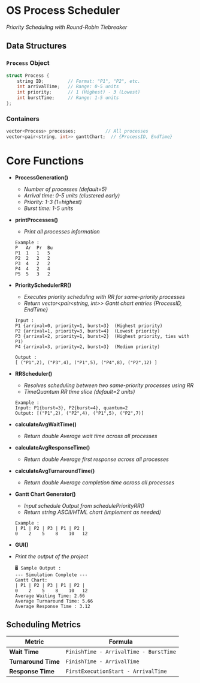 # OS Process Scheduler
*Priority Scheduling with Round-Robin Tiebreaker*

##  Data Structures

### `Process` Object
```cpp
struct Process {
    string ID;         // Format: "P1", "P2", etc.
    int arrivalTime;   // Range: 0-5 units
    int priority;      // 1 (Highest) - 3 (Lowest)
    int burstTime;     // Range: 1-5 units
};
```
### Containers 
```cpp
vector<Process> processes;           // All processes
vector<pair<string, int>> ganttChart;  // {ProcessID, EndTime}
```
#  Core Functions

- **ProcessGeneration()**
    - *Number of processes (default=5)*
    - *Arrival time: 0-5 units (clustered early)*
    - *Priority: 1-3 (1=highest)*
    - *Burst time: 1-5 units*
- **printProcesses()**
    - *Print all processes information*
    ````
  Example :
    P	Ar	Pr	Bu
    P1	1	1	5
    P2	2	2	2
    P3	4	2	2
    P4	4	2	4
    P5	5	3	2
    ````
- **PrioritySchedulerRR()**
    - *Executes priority scheduling with RR for same-priority processes*
    - *Return vector<pair<string, int>> Gantt chart entries {ProcessID, EndTime}*
    ````
    Input :
    P1 {arrival=0, priority=1, burst=3}  (Highest priority)
    P2 {arrival=1, priority=3, burst=4}  (Lowest priority)
    P3 {arrival=2, priority=1, burst=2}  (Highest priority, ties with P1)
    P4 {arrival=3, priority=2, burst=3}  (Medium priority)
    
  Output :
  [ ("P1",2), ("P3",4), ("P1",5), ("P4",8), ("P2",12) ]
    ````
- **RRScheduler()**
    - *Resolves scheduling between two same-priority processes using RR* 
    - *TimeQuantum RR time slice (default=2 units)*
    ````
    Example : 
    Input: P1{burst=3}, P2{burst=4}, quantum=2
    Output: [("P1",2), ("P2",4), ("P1",5), ("P2",7)]
    ````
- **calculateAvgWaitTime()**
    - *Return double Average wait time across all processes*
- **calculateAvgResponseTime()**
    - *Return double Average first response across all processes*
- **calculateAvgTurnaroundTime()**
    - *Return double Average completion time across all processes*
- **Gantt Chart Generator()**
    - *Input schedule Output from schedulePriorityRR()*
    - *Return string ASCII/HTML chart (implement as needed)*
    ````
    Example :
  | P1 | P2 | P3 | P1 | P2 |
  0    2    5    8    10   12
  ````

- **GUI()**
- *Print the output of the project*
  ````
  🖥️ Sample Output :
  --- Simulation Complete ---
  Gantt Chart:
  | P1 | P2 | P3 | P1 | P2 |
  0    2    5    8    10   12
  Average Waiting Time: 2.66
  Average Turnaround Time: 5.66
  Average Response Time : 3.12
  ````
##  Scheduling Metrics

| Metric              | Formula                                |
|---------------------|----------------------------------------|
| **Wait Time**       | `FinishTime - ArrivalTime - BurstTime` |
| **Turnaround Time** | `FinishTime - ArrivalTime`             |
| **Response Time**   | `FirstExecutionStart - ArrivalTime`    |

 
 